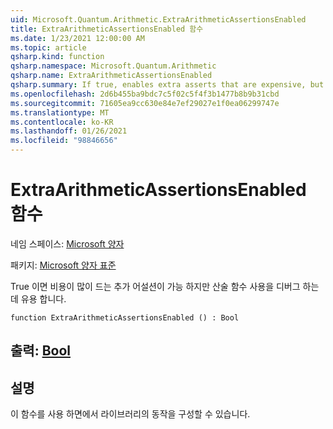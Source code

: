 ```yaml
---
uid: Microsoft.Quantum.Arithmetic.ExtraArithmeticAssertionsEnabled
title: ExtraArithmeticAssertionsEnabled 함수
ms.date: 1/23/2021 12:00:00 AM
ms.topic: article
qsharp.kind: function
qsharp.namespace: Microsoft.Quantum.Arithmetic
qsharp.name: ExtraArithmeticAssertionsEnabled
qsharp.summary: If true, enables extra asserts that are expensive, but useful to debug the use of the arithmetic functions.
ms.openlocfilehash: 2d6b455ba9bdc7c5f02c5f4f3b1477b8b9b31cbd
ms.sourcegitcommit: 71605ea9cc630e84e7ef29027e1f0ea06299747e
ms.translationtype: MT
ms.contentlocale: ko-KR
ms.lasthandoff: 01/26/2021
ms.locfileid: "98846656"
---
```

# <a name="extraarithmeticassertionsenabled-function"></a>ExtraArithmeticAssertionsEnabled 함수

네임 스페이스: [Microsoft 양자](xref:Microsoft.Quantum.Arithmetic)

패키지: [Microsoft 양자 표준](https://nuget.org/packages/Microsoft.Quantum.Standard)


True 이면 비용이 많이 드는 추가 어설션이 가능 하지만 산술 함수 사용을 디버그 하는 데 유용 합니다.

```qsharp
function ExtraArithmeticAssertionsEnabled () : Bool
```


## <a name="output--bool"></a>출력: [Bool](xref:microsoft.quantum.lang-ref.bool)



## <a name="remarks"></a>설명

이 함수를 사용 하면에서 라이브러리의 동작을 구성할 수 있습니다.